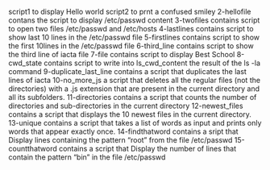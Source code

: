 script1 to display Hello world
script2 to prnt a confused smiley
2-hellofile contans the script to display /etc/passwd content
3-twofiles contains script to open two files /etc/passwd and /etc/hosts
4-lastlines contains script to show last 10 lines in the /etc/passwd file
5-firstlines contains script to show the first 10lines in the /etc/passwd file
6-third_line contains script to show the third line of iacta file
7-file contains script to display Best School
8-cwd_state contains script to write into ls_cwd_content the result of the ls -la command
9-duplicate_last_line contains a script that duplicates the last lines of iacta
10-no_more_js a script that deletes all the regular files (not the directories) with a .js extension that are present in the current directory and all its subfolders.
11-directories contains a script that counts the number of directories and sub-directories in the current directory
12-newest_files contains  a script that displays the 10 newest files in the current directory.
13-unique contains a script that takes a list of words as input and prints only words that appear exactly once.
14-findthatword contains a sript that Display lines containing the pattern “root” from the file /etc/passwd
15-countthatword contains a script that Display the number of lines that contain the pattern “bin” in the file /etc/passwd

